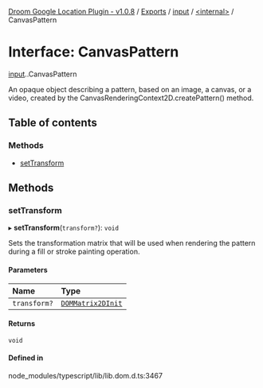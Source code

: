 [Droom Google Location Plugin - v1.0.8](../README.md) / [Exports](../modules.md) / [input](../modules/input.md) / [<internal\>](../modules/input._internal_.md) / CanvasPattern

# Interface: CanvasPattern

[input](../modules/input.md).[<internal>](../modules/input._internal_.md).CanvasPattern

An opaque object describing a pattern, based on an image, a canvas, or a video, created by the CanvasRenderingContext2D.createPattern() method.

## Table of contents

### Methods

- [setTransform](input._internal_.CanvasPattern.md#settransform)

## Methods

### setTransform

▸ **setTransform**(`transform?`): `void`

Sets the transformation matrix that will be used when rendering the pattern during a fill or stroke painting operation.

#### Parameters

| Name | Type |
| :------ | :------ |
| `transform?` | [`DOMMatrix2DInit`](input._internal_.DOMMatrix2DInit.md) |

#### Returns

`void`

#### Defined in

node_modules/typescript/lib/lib.dom.d.ts:3467
